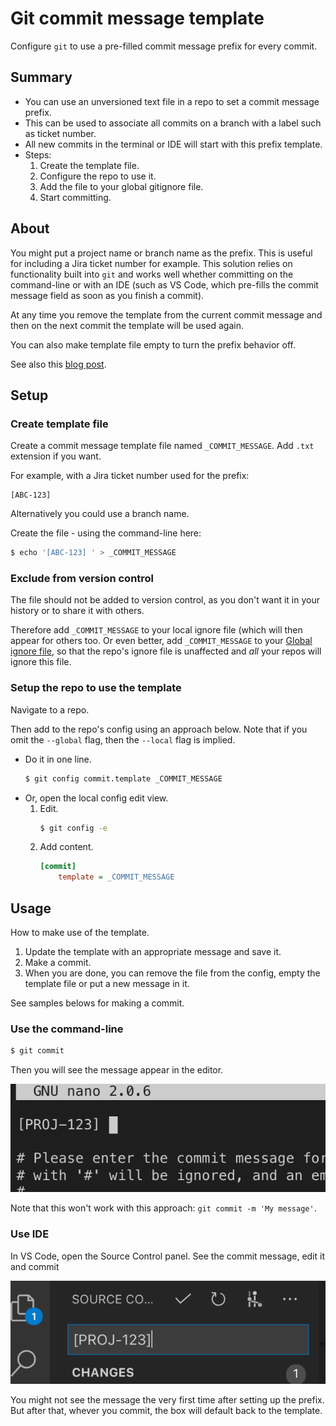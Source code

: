 # Git commit message template

Configure `git` to use a pre-filled commit message prefix for every commit. 


## Summary

- You can use an unversioned text file in a repo to set a commit message prefix.
- This can be used to associate all commits on a branch with a label such as ticket number.
- All new commits in the terminal or IDE will start with this prefix template.
- Steps:
	1. Create the template file.
	2. Configure the repo to use it.
	3. Add the file to your global gitignore file.
	4. Start committing.


## About

You might put a project name or branch name as the prefix. This is useful for including a Jira ticket number for example. This solution relies on functionality built into `git` and works well whether committing on the command-line or with an IDE (such as VS Code, which pre-fills the commit message field as soon as you finish a commit).

At any time you remove the template from the current commit message and then on the next commit the template will be used again.

You can also make template file empty to turn the prefix behavior off.

See also this [blog post](https://thoughtbot.com/blog/better-commit-messages-with-a-gitmessage-template).


## Setup

### Create template file

Create a commit message template file named `_COMMIT_MESSAGE`. Add `.txt` extension if you want.

For example, with a Jira ticket number used for the prefix:

```
[ABC-123] 
```

Alternatively you could use a branch name.

Create the file - using the command-line here:

```sh
$ echo '[ABC-123] ' > _COMMIT_MESSAGE
```

### Exclude from version control

The file should not be added to version control, as you don't want it in your history or to share it with others.

Therefore add `_COMMIT_MESSAGE` to your local ignore file (which will then appear for others too. Or even better, add `_COMMIT_MESSAGE` to your [Global ignore file](global_ignore_file.md), so that the repo's ignore file is unaffected and _all_ your repos will ignore this file.


### Setup the repo to use the template

Navigate to a repo.

Then add to the repo's config using an approach below. Note that if you omit the `--global` flag, then the `--local` flag is implied.

- Do it in one line.
	```sh
	$ git config commit.template _COMMIT_MESSAGE
	```
- Or, open the local config edit view.
	1. Edit.
		```sh
		$ git config -e
		```
	2. Add content.
		```ini
		[commit]
			template = _COMMIT_MESSAGE
		```


## Usage

How to make use of the template.

1. Update the template with an appropriate message and save it.
2. Make a commit.
3. When you are done, you can remove the file from the config, empty the template file or put a new message in it.

See samples belows for making a commit.

### Use the command-line

```sh
$ git commit
```

Then you will see the message appear in the editor.

![Command-line](/.image/command-line.png)

Note that this won't work with this approach: `git commit -m 'My message'`.

### Use IDE

In VS Code, open the Source Control panel. See the commit message, edit it and commit

![VS Code](/.image/vs-code.png)

You might not see the message the very first time after setting up the prefix. But after that, whever you commit, the box will default back to the template.

